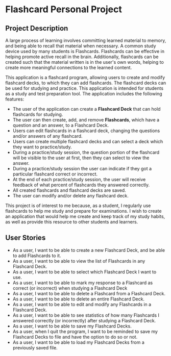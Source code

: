 # Flashcard Personal Project

## Project Description
A large process of learning involves committing learned material to memory, and being able to recall that material when
necessary. A common study device used by many students is Flashcards. Flashcards can be effective in helping promote
active recall in the brain. Additionally, flashcards can be created such that the material written is in the user's own
words, helping to create more meaningful connections to the learned content.

This application is a flashcard program, allowing users to create and modify flashcard decks, to which they can add 
flashcards. The flashcard decks can be used for studying and practice. This application is intended for students as a study and test 
preparation tool. The application includes the following features:
- The user of the application can create a **Flashcard Deck** that can hold flashcards for studying.
- The user can then create, add, and remove **Flashcards**, which have a question and an answer, to a Flashcard Deck.
- Users can edit flashcards in a flashcard deck, changing the questions and/or answers of any flashcard.
- Users can create multiple flashcard decks and can select a deck which they want to practice/study.
- During a practice/study session, the question portion of the flashcard will be visible to the user at first, then they
can select to view the answer.
- During a practice/study session the user can indicate if they got a particular flashcard correct or incorrect.
- At the end of each practice/study session, the user will receive feedback of what percent of flashcards they answered
correctly.
- All created flashcards and flashcard decks are saved.
- The user can modify and/or delete any flashcard deck.

This project is of interest to me because, as a student, I regularly use flashcards to help me study and prepare for 
examinations. I wish to create an application that would help me create and keep track of my study habits, as well as
provide this resource to other students and learners. 





## User Stories

- As a user, I want to be able to create a new Flashcard Deck, and be able to add Flashcards to it.
- As a user, I want to be able to view the list of Flashcards in any Flashcard Deck.
- As a user, I want to be able to select which Flashcard Deck I want to use.
- As a user, I want to be able to mark my response to a Flashcard as correct (or incorrect) when studying a Flashcard Deck
- As a user, I want to be able to delete a Flashcard from a Flashcard Deck.
- As a user, I want to be able to delete an entire Flashcard Deck.
- As a user, I want to be able to edit and modify any Flashcards in a Flashcard Deck.
- As a user, I want to be able to see statistics of how many Flashcards I answered correctly (or incorrectly) 
after studying a Flashcard Deck.
- As a user, I want to be able to save my Flashcard Decks. 
- As a user, when I quit the program, I want to be reminded to save my Flashcard Decks to file and have the option to do
so or not.
- As a user, I want to be able to load my Flashcard Decks from a previously saved file.

  
